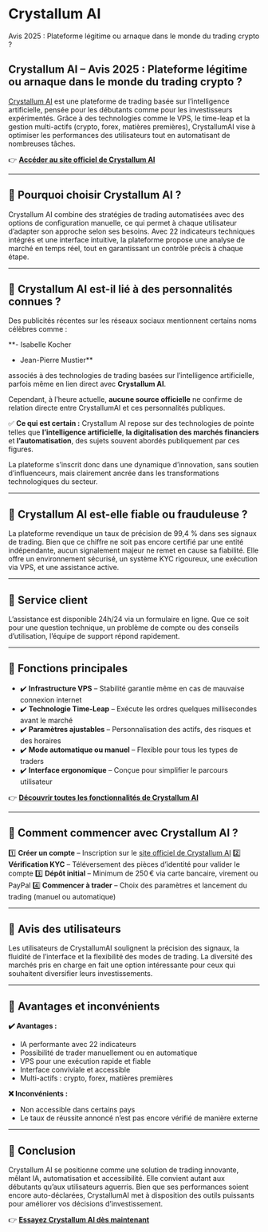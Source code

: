 # Crystallum AI
Avis 2025 : Plateforme légitime ou arnaque dans le monde du trading crypto ?

## Crystallum AI – Avis 2025 : Plateforme légitime ou arnaque dans le monde du trading crypto ?

[Crystallum AI](https://crystallumai.fr) est une plateforme de trading basée sur l’intelligence artificielle, pensée pour les débutants comme pour les investisseurs expérimentés. Grâce à des technologies comme le VPS, le time-leap et la gestion multi-actifs (crypto, forex, matières premières), CrystallumAI vise à optimiser les performances des utilisateurs tout en automatisant de nombreuses tâches.

👉 **[Accéder au site officiel de Crystallum AI](https://crystallumai.fr)**

---

## 📌 Pourquoi choisir Crystallum AI ?

Crystallum AI combine des stratégies de trading automatisées avec des options de configuration manuelle, ce qui permet à chaque utilisateur d’adapter son approche selon ses besoins. Avec 22 indicateurs techniques intégrés et une interface intuitive, la plateforme propose une analyse de marché en temps réel, tout en garantissant un contrôle précis à chaque étape.

---

## 📌 Crystallum AI est-il lié à des personnalités connues ?

Des publicités récentes sur les réseaux sociaux mentionnent certains noms célèbres comme :

**- Isabelle Kocher
- Jean-Pierre Mustier**

associés à des technologies de trading basées sur l’intelligence artificielle, parfois même en lien direct avec **Crystallum AI**.

Cependant, à l’heure actuelle, **aucune source officielle** ne confirme de relation directe entre CrystallumAI et ces personnalités publiques.

✅ **Ce qui est certain :** Crystallum AI repose sur des technologies de pointe telles que **l’intelligence artificielle**, **la digitalisation des marchés financiers** et **l’automatisation**, des sujets souvent abordés publiquement par ces figures.

La plateforme s’inscrit donc dans une dynamique d’innovation, sans soutien d’influenceurs, mais clairement ancrée dans les transformations technologiques du secteur.

---

## 📌 Crystallum AI est-elle fiable ou frauduleuse ?

La plateforme revendique un taux de précision de 99,4 % dans ses signaux de trading. Bien que ce chiffre ne soit pas encore certifié par une entité indépendante, aucun signalement majeur ne remet en cause sa fiabilité. Elle offre un environnement sécurisé, un système KYC rigoureux, une exécution via VPS, et une assistance active.

---

## 📌 Service client

L’assistance est disponible 24h/24 via un formulaire en ligne. Que ce soit pour une question technique, un problème de compte ou des conseils d’utilisation, l’équipe de support répond rapidement.

---

## 📌 Fonctions principales

- ✔️ **Infrastructure VPS** – Stabilité garantie même en cas de mauvaise connexion internet
- ✔️ **Technologie Time-Leap** – Exécute les ordres quelques millisecondes avant le marché
- ✔️ **Paramètres ajustables** – Personnalisation des actifs, des risques et des horaires
- ✔️ **Mode automatique ou manuel** – Flexible pour tous les types de traders
- ✔️ **Interface ergonomique** – Conçue pour simplifier le parcours utilisateur

👉 **[Découvrir toutes les fonctionnalités de Crystallum AI](https://crystallumai.fr)**

---

## 📌 Comment commencer avec Crystallum AI ?

1️⃣ **Créer un compte** – Inscription sur le [site officiel de Crystallum AI](https://crystallumai.fr)
2️⃣ **Vérification KYC** – Téléversement des pièces d’identité pour valider le compte
3️⃣ **Dépôt initial** – Minimum de 250 € via carte bancaire, virement ou PayPal
4️⃣ **Commencer à trader** – Choix des paramètres et lancement du trading (manuel ou automatique)

---

## 📌 Avis des utilisateurs

Les utilisateurs de CrystallumAI soulignent la précision des signaux, la fluidité de l’interface et la flexibilité des modes de trading. La diversité des marchés pris en charge en fait une option intéressante pour ceux qui souhaitent diversifier leurs investissements.

---

## 📌 Avantages et inconvénients

**✔️ Avantages :**
- IA performante avec 22 indicateurs
- Possibilité de trader manuellement ou en automatique
- VPS pour une exécution rapide et fiable
- Interface conviviale et accessible
- Multi-actifs : crypto, forex, matières premières

**❌ Inconvénients :**
- Non accessible dans certains pays
- Le taux de réussite annoncé n’est pas encore vérifié de manière externe

---

## 📌 Conclusion

Crystallum AI se positionne comme une solution de trading innovante, mêlant IA, automatisation et accessibilité. Elle convient autant aux débutants qu’aux utilisateurs aguerris. Bien que ses performances soient encore auto-déclarées, CrystallumAI met à disposition des outils puissants pour améliorer vos décisions d’investissement.

👉 **[Essayez Crystallum AI dès maintenant](https://crystallumai.fr)**
